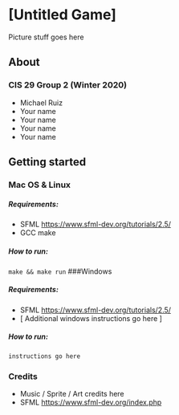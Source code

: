 # [Untitled Game]
Picture stuff goes here
## About
### CIS 29 Group 2 (Winter 2020)
* Michael Ruiz
* Your name
* Your name
* Your name
* Your name
## Getting started
### Mac OS & Linux
##### Requirements:
* SFML https://www.sfml-dev.org/tutorials/2.5/
* GCC make
##### How to run:
`make && make run`
###Windows
##### Requirements:
 * SFML https://www.sfml-dev.org/tutorials/2.5/
 * [ Additional windows instructions go here ]
##### How to run:
`instructions go here`
 ### Credits
 * Music / Sprite / Art credits here
 * SFML
 https://www.sfml-dev.org/index.php
